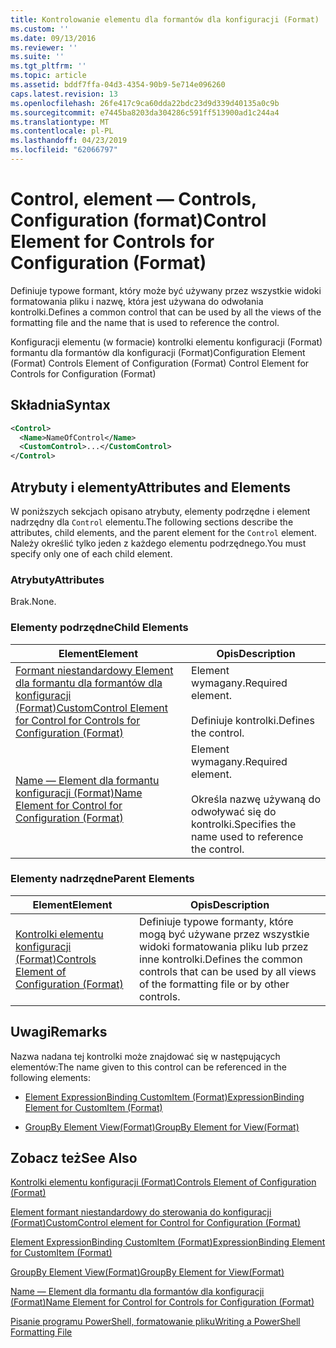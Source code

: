 ```yaml
---
title: Kontrolowanie elementu dla formantów dla konfiguracji (Format) | Dokumentacja firmy Microsoft
ms.custom: ''
ms.date: 09/13/2016
ms.reviewer: ''
ms.suite: ''
ms.tgt_pltfrm: ''
ms.topic: article
ms.assetid: bddf7ffa-04d3-4354-90b9-5e714e096260
caps.latest.revision: 13
ms.openlocfilehash: 26fe417c9ca60dda22bdc23d9d339d40135a0c9b
ms.sourcegitcommit: e7445ba8203da304286c591ff513900ad1c244a4
ms.translationtype: MT
ms.contentlocale: pl-PL
ms.lasthandoff: 04/23/2019
ms.locfileid: "62066797"
---
```

# <a name="control-element-for-controls-for-configuration-format"></a><span data-ttu-id="80c0a-102">Control, element — Controls, Configuration (format)</span><span class="sxs-lookup"><span data-stu-id="80c0a-102">Control Element for Controls for Configuration (Format)</span></span>

<span data-ttu-id="80c0a-103">Definiuje typowe formant, który może być używany przez wszystkie widoki formatowania pliku i nazwę, która jest używana do odwołania kontrolki.</span><span class="sxs-lookup"><span data-stu-id="80c0a-103">Defines a common control that can be used by all the views of the formatting file and the name that is used to reference the control.</span></span>

<span data-ttu-id="80c0a-104">Konfiguracji elementu (w formacie) kontrolki elementu konfiguracji (Format) formantu dla formantów dla konfiguracji (Format)</span><span class="sxs-lookup"><span data-stu-id="80c0a-104">Configuration Element (Format) Controls Element of Configuration (Format) Control Element for Controls for Configuration (Format)</span></span>

## <a name="syntax"></a><span data-ttu-id="80c0a-105">Składnia</span><span class="sxs-lookup"><span data-stu-id="80c0a-105">Syntax</span></span>

```xml
<Control>
  <Name>NameOfControl</Name>
  <CustomControl>...</CustomControl>
</Control>
```

## <a name="attributes-and-elements"></a><span data-ttu-id="80c0a-106">Atrybuty i elementy</span><span class="sxs-lookup"><span data-stu-id="80c0a-106">Attributes and Elements</span></span>

<span data-ttu-id="80c0a-107">W poniższych sekcjach opisano atrybuty, elementy podrzędne i element nadrzędny dla `Control` elementu.</span><span class="sxs-lookup"><span data-stu-id="80c0a-107">The following sections describe the attributes, child elements, and the parent element for the `Control` element.</span></span> <span data-ttu-id="80c0a-108">Należy określić tylko jeden z każdego elementu podrzędnego.</span><span class="sxs-lookup"><span data-stu-id="80c0a-108">You must specify only one of each child element.</span></span>

### <a name="attributes"></a><span data-ttu-id="80c0a-109">Atrybuty</span><span class="sxs-lookup"><span data-stu-id="80c0a-109">Attributes</span></span>

<span data-ttu-id="80c0a-110">Brak.</span><span class="sxs-lookup"><span data-stu-id="80c0a-110">None.</span></span>

### <a name="child-elements"></a><span data-ttu-id="80c0a-111">Elementy podrzędne</span><span class="sxs-lookup"><span data-stu-id="80c0a-111">Child Elements</span></span>

|<span data-ttu-id="80c0a-112">Element</span><span class="sxs-lookup"><span data-stu-id="80c0a-112">Element</span></span>|<span data-ttu-id="80c0a-113">Opis</span><span class="sxs-lookup"><span data-stu-id="80c0a-113">Description</span></span>|
|-------------|-----------------|
|[<span data-ttu-id="80c0a-114">Formant niestandardowy Element dla formantu dla formantów dla konfiguracji (Format)</span><span class="sxs-lookup"><span data-stu-id="80c0a-114">CustomControl Element for Control for Controls for Configuration (Format)</span></span>](./customcontrol-element-for-control-for-controls-for-configuration-format.md)|<span data-ttu-id="80c0a-115">Element wymagany.</span><span class="sxs-lookup"><span data-stu-id="80c0a-115">Required element.</span></span><br /><br /> <span data-ttu-id="80c0a-116">Definiuje kontrolki.</span><span class="sxs-lookup"><span data-stu-id="80c0a-116">Defines the control.</span></span>|
|[<span data-ttu-id="80c0a-117">Name — Element dla formantu konfiguracji (Format)</span><span class="sxs-lookup"><span data-stu-id="80c0a-117">Name Element for Control for Configuration (Format)</span></span>](./name-element-for-control-for-controls-for-configuration-format.md)|<span data-ttu-id="80c0a-118">Element wymagany.</span><span class="sxs-lookup"><span data-stu-id="80c0a-118">Required element.</span></span><br /><br /> <span data-ttu-id="80c0a-119">Określa nazwę używaną do odwoływać się do kontrolki.</span><span class="sxs-lookup"><span data-stu-id="80c0a-119">Specifies the name used to reference the control.</span></span>|

### <a name="parent-elements"></a><span data-ttu-id="80c0a-120">Elementy nadrzędne</span><span class="sxs-lookup"><span data-stu-id="80c0a-120">Parent Elements</span></span>

|<span data-ttu-id="80c0a-121">Element</span><span class="sxs-lookup"><span data-stu-id="80c0a-121">Element</span></span>|<span data-ttu-id="80c0a-122">Opis</span><span class="sxs-lookup"><span data-stu-id="80c0a-122">Description</span></span>|
|-------------|-----------------|
|[<span data-ttu-id="80c0a-123">Kontrolki elementu konfiguracji (Format)</span><span class="sxs-lookup"><span data-stu-id="80c0a-123">Controls Element of Configuration (Format)</span></span>](./controls-element-for-configuration-format.md)|<span data-ttu-id="80c0a-124">Definiuje typowe formanty, które mogą być używane przez wszystkie widoki formatowania pliku lub przez inne kontrolki.</span><span class="sxs-lookup"><span data-stu-id="80c0a-124">Defines the common controls that can be used by all views of the formatting file or by other controls.</span></span>|

## <a name="remarks"></a><span data-ttu-id="80c0a-125">Uwagi</span><span class="sxs-lookup"><span data-stu-id="80c0a-125">Remarks</span></span>

<span data-ttu-id="80c0a-126">Nazwa nadana tej kontrolki może znajdować się w następujących elementów:</span><span class="sxs-lookup"><span data-stu-id="80c0a-126">The name given to this control can be referenced in the following elements:</span></span>

- [<span data-ttu-id="80c0a-127">Element ExpressionBinding CustomItem (Format)</span><span class="sxs-lookup"><span data-stu-id="80c0a-127">ExpressionBinding Element for CustomItem (Format)</span></span>](./expressionbinding-element-for-customitem-for-controls-for-configuration-format.md)

- [<span data-ttu-id="80c0a-128">GroupBy Element View(Format)</span><span class="sxs-lookup"><span data-stu-id="80c0a-128">GroupBy Element for View(Format)</span></span>](./groupby-element-for-view-format.md)

## <a name="see-also"></a><span data-ttu-id="80c0a-129">Zobacz też</span><span class="sxs-lookup"><span data-stu-id="80c0a-129">See Also</span></span>

[<span data-ttu-id="80c0a-130">Kontrolki elementu konfiguracji (Format)</span><span class="sxs-lookup"><span data-stu-id="80c0a-130">Controls Element of Configuration (Format)</span></span>](./controls-element-for-configuration-format.md)

[<span data-ttu-id="80c0a-131">Element formant niestandardowy do sterowania do konfiguracji (Format)</span><span class="sxs-lookup"><span data-stu-id="80c0a-131">CustomControl element for Control for Configuration (Format)</span></span>](./customcontrol-element-for-control-for-controls-for-configuration-format.md)

[<span data-ttu-id="80c0a-132">Element ExpressionBinding CustomItem (Format)</span><span class="sxs-lookup"><span data-stu-id="80c0a-132">ExpressionBinding Element for CustomItem (Format)</span></span>](./expressionbinding-element-for-customitem-for-controls-for-configuration-format.md)

[<span data-ttu-id="80c0a-133">GroupBy Element View(Format)</span><span class="sxs-lookup"><span data-stu-id="80c0a-133">GroupBy Element for View(Format)</span></span>](./groupby-element-for-view-format.md)

[<span data-ttu-id="80c0a-134">Name — Element dla formantu dla formantów dla konfiguracji (Format)</span><span class="sxs-lookup"><span data-stu-id="80c0a-134">Name Element for Control for Controls for Configuration (Format)</span></span>](./name-element-for-control-for-controls-for-configuration-format.md)

[<span data-ttu-id="80c0a-135">Pisanie programu PowerShell, formatowanie pliku</span><span class="sxs-lookup"><span data-stu-id="80c0a-135">Writing a PowerShell Formatting File</span></span>](./writing-a-powershell-formatting-file.md)
